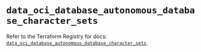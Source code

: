 # `data_oci_database_autonomous_database_character_sets`

Refer to the Terraform Registry for docs: [`data_oci_database_autonomous_database_character_sets`](https://registry.terraform.io/providers/oracle/oci/6.18.0/docs/data-sources/database_autonomous_database_character_sets).
